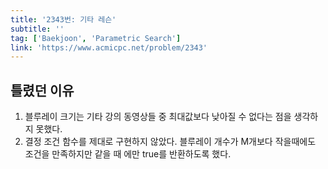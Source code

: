```yaml
---
title: '2343번: 기타 레슨'
subtitle: ''
tag: ['Baekjoon', 'Parametric Search']
link: 'https://www.acmicpc.net/problem/2343'
---
```


## 틀렸던 이유

1. 블루레이 크기는 기타 강의 동영상들 중 최대값보다 낮아질 수 없다는 점을 생각하지 못했다.
2. 결정 조건 함수를 제대로 구현하지 않았다. 블루레이 개수가 M개보다 작을때에도 조건을 만족하지만 같을 때 에만 true를 반환하도록 했다.

